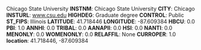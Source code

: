 
Chicago State University
**INSTNM**: Chicago State University 
**CITY**: Chicago 
**INSTURL**: www.csu.edu 
**HIGHDEG**: Graduate degree 
**CONTROL**: Public 
**ST_FIPS**: Illinois 
**LATITUDE**: 41.718446 
**LONGITUDE**: -87.609384 
**HBCU**: 0.0 
**PBI**: 1.0 
**ANNHI**: 0.0 
**TRIBAL**: 0.0 
**AANAPII**: 0.0 
**HSI**: 0.0 
**NANTI**: 0.0 
**MENONLY**: 0.0 
**WOMENONLY**: 0.0 
**RELAFFIL**: None 
**CURROPER**: 1.0 
**location**: 41.718446, -87.609384 